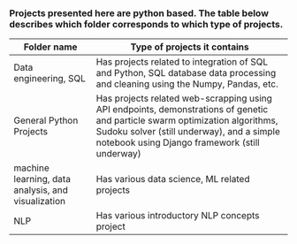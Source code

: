 ### Projects presented here are python based. The table below describes which folder corresponds to which type of projects.
| Folder name           | Type of projects it contains                                                                                                  |
|-----------------------|-------------------------------------------------------------------------------------------------------------------------------|
| Data engineering, SQL | Has projects related to integration of SQL and Python, SQL database data processing and cleaning using the Numpy, Pandas, etc. |
| General Python Projects | Has projects related web-scrapping using API endpoints, demonstrations of genetic and particle swarm optimization algorithms, Sudoku solver (still underway), and a simple notebook using Django framework (still underway) |
| machine learning, data analysis, and visualization | Has various data science, ML related projects |
| NLP | Has various introductory NLP concepts project |